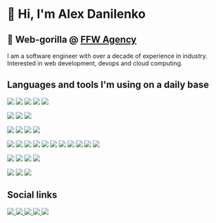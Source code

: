 # 👋 Hi, I'm Alex Danilenko

## 🦍 Web-gorilla @ [FFW Agency](https://ffwagency.com)

I am a software engineer with over a decade of experience in industry. Interested in web development, devops and cloud computing.

## Languages and tools I'm using on a daily base

<p>
  <img src="https://img.shields.io/badge/HTML-5-green.svg?style=flat-square&classes=inline&logo=html5" />
  <img src="https://img.shields.io/badge/CSS-3-green.svg?style=flat-square&classes=inline&logo=css3" />
  <img src="https://img.shields.io/badge/JavaScript-ES6/ES5-green.svg?style=flat-square&classes=inline&logo=javascript" />
  <img src="https://img.shields.io/badge/typescript-4/3-green.svg?style=flat-square&classes=inline&logo=typescript" />
  <img src="https://img.shields.io/badge/react.js--blue?style=flat-square&classes=inline&logo=react" />
</p>

<p>
  <img src="https://img.shields.io/badge/PHP-8/7/5-green.svg?style=flat-square&classes=inline&logo=php" />
  <img src="https://img.shields.io/badge/Node.JS--blue?style=flat-square&classes=inline&logo=node.js" />
  <img src="https://img.shields.io/badge/Python-v3.x-blue?style=flat-square&classes=inline&logo=python" />
</p>

<p>
  <img src="https://img.shields.io/badge/Drupal-9/8/7-green.svg?style=flat-square&classes=inline&logo=drupal" />
  <img src="https://img.shields.io/badge/Symfony-v5-green.svg?style=flat-square&classes=inline&logo=symfony" />
  <img src="https://img.shields.io/badge/Laravel-v8-yellow.svg?style=flat-square&classes=inline&logo=laravel" />
  <img src="https://img.shields.io/badge/Firebase--blue.svg?style=flat-square&classes=inline&logo=firebase" />
</p>

<p>
  <img src="https://img.shields.io/badge/Amazon%20AWS--blue.svg?style=flat-square&classes=inline&logo=amazon-aws" />
  <img src="https://img.shields.io/badge/Google%20Cloud--green.svg?style=flat-square&classes=inline&logo=google-cloud" />
  <img src="https://img.shields.io/badge/Docker--green.svg?style=flat-square&classes=inline&logo=docker" />
  <img src="https://img.shields.io/badge/GitHub--green.svg?style=flat-square&classes=inline&logo=github" />
  <img src="https://img.shields.io/badge/GitHub%20Actions--green.svg?style=flat-square&classes=inline&logo=github-actions" />
  <img src="https://img.shields.io/badge/BitBucket--green.svg?style=flat-square&classes=inline&logo=bitbucket" />
  <img src="https://img.shields.io/badge/GitLab--green.svg?style=flat-square&classes=inline&logo=gitlab" />
  <img src="https://img.shields.io/badge/Azure%20DevOps--blue.svg?style=flat-square&classes=inline&logo=azuredevops" />
  <img src="https://img.shields.io/badge/Azure%20Pipelines--green.svg?style=flat-square&classes=inline&logo=azure-pipelines" />
  <img src="https://img.shields.io/badge/Circle%20CI--blue.svg?style=flat-square&classes=inline&logo=circleci" />
  <img src="https://img.shields.io/badge/Travis%20CI--blue.svg?style=flat-square&classes=inline&logo=travis-ci" />
</p>

<p>
  <img src="https://img.shields.io/badge/Ubuntu-20.04/18.04-green.svg?style=flat-square&classes=inline&logo=ubuntu" />
  <img src="https://img.shields.io/badge/debian-10-green.svg?style=flat-square&classes=inline&logo=debian" />
  <img src="https://img.shields.io/badge/mint-20-green.svg?style=flat-square&classes=inline&logo=linux-mint" />
  <img src="https://img.shields.io/badge/alpine--blue.svg?style=flat-square&classes=inline&logo=alpine-linux" />
</p>

<p>
  <img src="https://img.shields.io/badge/JetBrains-all%20ides-green.svg?style=flat-square&classes=inline&logo=jetbrains" />
  <img src="https://img.shields.io/badge/Visual%20Studio%20Code--green.svg?style=flat-square&classes=inline&logo=visual-studio-code" />
  <img src="https://img.shields.io/badge/Postman--green.svg?style=flat-square&classes=inline&logo=postman" />
</p>

## Social links

<a href="https://www.linkedin.com/in/alexander-danilenko/" target="_blank">
   <img src="https://img.shields.io/badge/Linkedin-0e76a8.svg?style=for-the-badge&classes=inline&logo=linkedin" />
</a>
<a href="https://github.com/alexander-danilenko" target="_blank">
   <img src="https://img.shields.io/badge/github-000000.svg?style=for-the-badge&classes=inline&logo=github" />
</a>
<a href="https://gitlab.com/alexander-danilenko" target="_blank">
   <img src="https://img.shields.io/badge/gitlab-fc6d27.svg?style=for-the-badge&classes=inline&logo=gitlab" />
</a>
<a href="https://www.drupal.org/u/alexander_danilenko">
   <img src="https://img.shields.io/badge/drupal-25aae1.svg?style=for-the-badge&classes=inline&logo=drupal" />
</a>
<a href="https://www.youtube.com/watch?v=dQw4w9WgXcQ" target="_blank">
   <img src="https://img.shields.io/badge/instagram-bc2a8d.svg?style=for-the-badge&classes=inline&logo=instagram" />
</a>
